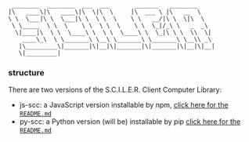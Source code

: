 ```
 ________  ________  ___  ___       _______   ________     
|\   ____\|\   ____\|\  \|\  \     |\  ___ \ |\   __  \    
\ \  \___|\ \  \___|\ \  \ \  \    \ \   __/|\ \  \|\  \   
 \ \_____  \ \  \    \ \  \ \  \    \ \  \_|/_\ \   _  _\  
  \|____|\  \ \  \____\ \  \ \  \____\ \  \_|\ \ \  \\  \| 
    ____\_\  \ \_______\ \__\ \_______\ \_______\ \__\\ _\ 
   |\_________\|_______|\|__|\|_______|\|_______|\|__|\|__|
   \|_________|                                            
```                                                           

### structure
There are two versions of the S.C.I.L.E.R. Client Computer Library:
   - js-scc: a JavaScript version installable by npm, [click here for the  `README.md`](js-scc/README.md)
   - py-scc: a Python version (will be) installable by pip [click here for the  `README.md`](py-scc/src/sciler/README.md)
